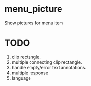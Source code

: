 # menu_picture
Show pictures for menu item

# TODO
1. clip rectangle.
2. multiple connecting clip rectangle.
3. handle empty/error text annotations.
4. multiple response
5. language
